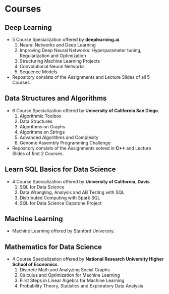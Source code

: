 # Courses

## Deep Learning
- 5 Course Specialization offered by **deeplearning.ai**.
    1. Neural Networks and Deep Learning
    2. Improving Deep Neural Networks: Hyperparameter tuning, Regularization and Optimization
    3. Structuring Machine Learning Projects
    4. Convolutional Neural Networks
    5. Sequence Models
- Repository consists of the Assignments and Lecture Slides of all 5 Courses.

## Data Structures and Algorithms
- 6 Course Specialization offered by **University of California San Diego**.
    1. Algorithmic Toolbox
    2. Data Structures
    3. Algorithms on Graphs
    4. Algorithms on Strings
    5. Advanced Algorithms and Complexity
    6. Genome Assembly Programming Challenge
- Repository consists of the Assignments solved in **C++** and Lecture Slides of first 2 Courses.

## Learn SQL Basics for Data Science
- 4 Course Specialization offered by **University of California, Davis**.
    1. SQL for Data Science
    2. Data Wrangling, Analysis and AB Testing with SQL
    3. Distributed Computing with Spark SQL
    4. SQL for Data Science Capstone Project

## Machine Learning
- Machine Learning offered by Stanford University.

## Mathematics for Data Science
- 4 Course Specialization offered by **National Research University Higher School of Economics**.
    1. Discrete Math and Analyzing Social Graphs
    2. Calculus and Optimization for Machine Learning
    3. First Steps in Linear Algebra for Machine Learning
    4. Probability Theory, Statistics and Exploratory Data Analysis
